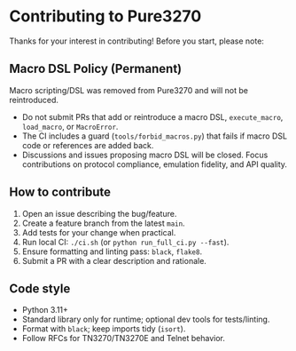 # Contributing to Pure3270

Thanks for your interest in contributing! Before you start, please note:

## Macro DSL Policy (Permanent)

Macro scripting/DSL was removed from Pure3270 and will not be reintroduced.

- Do not submit PRs that add or reintroduce a macro DSL, `execute_macro`, `load_macro`, or `MacroError`.
- The CI includes a guard (`tools/forbid_macros.py`) that fails if macro DSL code or references are added back.
- Discussions and issues proposing macro DSL will be closed. Focus contributions on protocol compliance, emulation fidelity, and API quality.

## How to contribute

1. Open an issue describing the bug/feature.
2. Create a feature branch from the latest `main`.
3. Add tests for your change when practical.
4. Run local CI: `./ci.sh` (or `python run_full_ci.py --fast`).
5. Ensure formatting and linting pass: `black`, `flake8`.
6. Submit a PR with a clear description and rationale.

## Code style

- Python 3.11+
- Standard library only for runtime; optional dev tools for tests/linting.
- Format with `black`; keep imports tidy (`isort`).
- Follow RFCs for TN3270/TN3270E and Telnet behavior.
